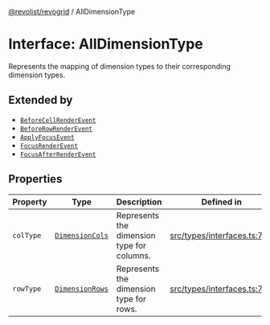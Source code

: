 [@revolist/revogrid](README.md) / AllDimensionType

# Interface: AllDimensionType

Represents the mapping of dimension types to their corresponding dimension types.

## Extended by

- [`BeforeCellRenderEvent`](Interface.BeforeCellRenderEvent.md)
- [`BeforeRowRenderEvent`](Interface.BeforeRowRenderEvent.md)
- [`ApplyFocusEvent`](Interface.ApplyFocusEvent.md)
- [`FocusRenderEvent`](Interface.FocusRenderEvent.md)
- [`FocusAfterRenderEvent`](Interface.FocusAfterRenderEvent.md)

## Properties

| Property | Type | Description | Defined in |
| ------ | ------ | ------ | ------ |
| `colType` | [`DimensionCols`](TypeAlias.DimensionCols.md) | Represents the dimension type for columns. | [src/types/interfaces.ts:734](https://github.com/revolist/revogrid/blob/9117a91ea8e0927df97ffd7fc238d04b4ddfdd05/src/types/interfaces.ts#L734) |
| `rowType` | [`DimensionRows`](TypeAlias.DimensionRows.md) | Represents the dimension type for rows. | [src/types/interfaces.ts:729](https://github.com/revolist/revogrid/blob/9117a91ea8e0927df97ffd7fc238d04b4ddfdd05/src/types/interfaces.ts#L729) |
